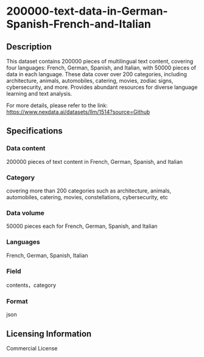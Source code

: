 # 200000-text-data-in-German-Spanish-French-and-Italian

## Description
This dataset contains 200000 pieces of multilingual text content, covering four languages: French, German, Spanish, and Italian, with 50000 pieces of data in each language. These data cover over 200 categories, including architecture, animals, automobiles, catering, movies, zodiac signs, cybersecurity, and more. Provides abundant resources for diverse language learning and text analysis.

For more details, please refer to the link: https://www.nexdata.ai/datasets/llm/1514?source=Github

## Specifications
### Data content
200000 pieces of text content in French, German, Spanish, and Italian
### Category
covering more than 200 categories such as architecture, animals, automobiles, catering, movies, constellations, cybersecurity, etc
### Data volume
50000 pieces each for French, German, Spanish, and Italian
### Languages
French, German, Spanish, Italian
### Field
contents，category
### Format
json

## Licensing Information
Commercial License


















